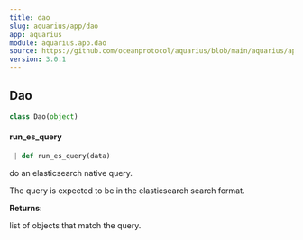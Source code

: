 ```yaml
---
title: dao
slug: aquarius/app/dao
app: aquarius
module: aquarius.app.dao
source: https://github.com/oceanprotocol/aquarius/blob/main/aquarius/app/dao.py
version: 3.0.1
---
```

## Dao

```python
class Dao(object)
```

#### run\_es\_query

```python
 | def run_es_query(data)
```

do an elasticsearch native query.

The query is expected to be in the elasticsearch search format.

**Returns**:

list of objects that match the query.


